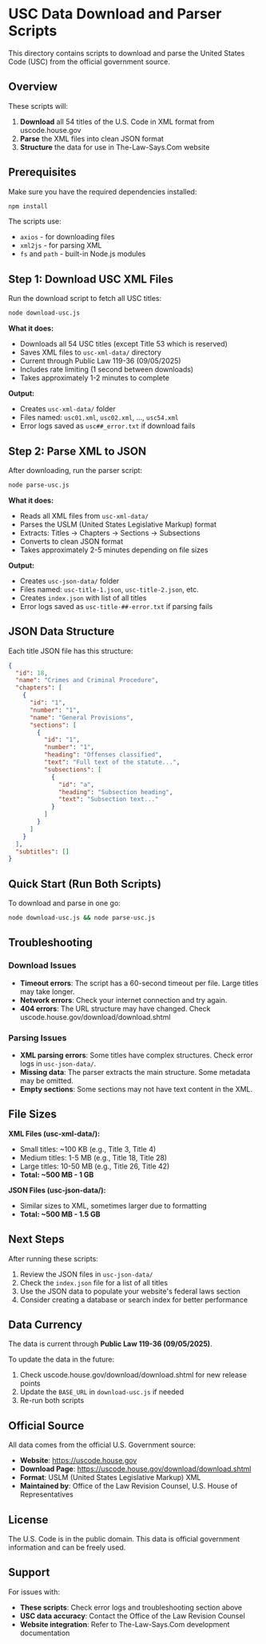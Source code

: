 # USC Data Download and Parser Scripts

This directory contains scripts to download and parse the United States Code (USC) from the official government source.

## Overview

These scripts will:
1. **Download** all 54 titles of the U.S. Code in XML format from uscode.house.gov
2. **Parse** the XML files into clean JSON format
3. **Structure** the data for use in The-Law-Says.Com website

## Prerequisites

Make sure you have the required dependencies installed:
```bash
npm install
```

The scripts use:
- `axios` - for downloading files
- `xml2js` - for parsing XML
- `fs` and `path` - built-in Node.js modules

## Step 1: Download USC XML Files

Run the download script to fetch all USC titles:

```bash
node download-usc.js
```

**What it does:**
- Downloads all 54 USC titles (except Title 53 which is reserved)
- Saves XML files to `usc-xml-data/` directory
- Current through Public Law 119-36 (09/05/2025)
- Includes rate limiting (1 second between downloads)
- Takes approximately 1-2 minutes to complete

**Output:**
- Creates `usc-xml-data/` folder
- Files named: `usc01.xml`, `usc02.xml`, ..., `usc54.xml`
- Error logs saved as `usc##_error.txt` if download fails

## Step 2: Parse XML to JSON

After downloading, run the parser script:

```bash
node parse-usc.js
```

**What it does:**
- Reads all XML files from `usc-xml-data/`
- Parses the USLM (United States Legislative Markup) format
- Extracts: Titles → Chapters → Sections → Subsections
- Converts to clean JSON format
- Takes approximately 2-5 minutes depending on file sizes

**Output:**
- Creates `usc-json-data/` folder
- Files named: `usc-title-1.json`, `usc-title-2.json`, etc.
- Creates `index.json` with list of all titles
- Error logs saved as `usc-title-##-error.txt` if parsing fails

## JSON Data Structure

Each title JSON file has this structure:

```json
{
  "id": 18,
  "name": "Crimes and Criminal Procedure",
  "chapters": [
    {
      "id": "1",
      "number": "1",
      "name": "General Provisions",
      "sections": [
        {
          "id": "1",
          "number": "1",
          "heading": "Offenses classified",
          "text": "Full text of the statute...",
          "subsections": [
            {
              "id": "a",
              "heading": "Subsection heading",
              "text": "Subsection text..."
            }
          ]
        }
      ]
    }
  ],
  "subtitles": []
}
```

## Quick Start (Run Both Scripts)

To download and parse in one go:

```bash
node download-usc.js && node parse-usc.js
```

## Troubleshooting

### Download Issues
- **Timeout errors**: The script has a 60-second timeout per file. Large titles may take longer.
- **Network errors**: Check your internet connection and try again.
- **404 errors**: The URL structure may have changed. Check uscode.house.gov/download/download.shtml

### Parsing Issues
- **XML parsing errors**: Some titles have complex structures. Check error logs in `usc-json-data/`.
- **Missing data**: The parser extracts the main structure. Some metadata may be omitted.
- **Empty sections**: Some sections may not have text content in the XML.

## File Sizes

**XML Files (usc-xml-data/):**
- Small titles: ~100 KB (e.g., Title 3, Title 4)
- Medium titles: 1-5 MB (e.g., Title 18, Title 28)
- Large titles: 10-50 MB (e.g., Title 26, Title 42)
- **Total: ~500 MB - 1 GB**

**JSON Files (usc-json-data/):**
- Similar sizes to XML, sometimes larger due to formatting
- **Total: ~500 MB - 1.5 GB**

## Next Steps

After running these scripts:

1. Review the JSON files in `usc-json-data/`
2. Check the `index.json` file for a list of all titles
3. Use the JSON data to populate your website's federal laws section
4. Consider creating a database or search index for better performance

## Data Currency

The data is current through **Public Law 119-36 (09/05/2025)**.

To update the data in the future:
1. Check uscode.house.gov/download/download.shtml for new release points
2. Update the `BASE_URL` in `download-usc.js` if needed
3. Re-run both scripts

## Official Source

All data comes from the official U.S. Government source:
- **Website**: https://uscode.house.gov
- **Download Page**: https://uscode.house.gov/download/download.shtml
- **Format**: USLM (United States Legislative Markup) XML
- **Maintained by**: Office of the Law Revision Counsel, U.S. House of Representatives

## License

The U.S. Code is in the public domain. This data is official government information and can be freely used.

## Support

For issues with:
- **These scripts**: Check error logs and troubleshooting section above
- **USC data accuracy**: Contact the Office of the Law Revision Counsel
- **Website integration**: Refer to The-Law-Says.Com development documentation
